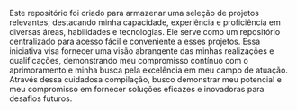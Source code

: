 Este repositório foi criado para armazenar uma seleção de projetos relevantes, destacando minha capacidade, experiência e proficiência em diversas áreas, habilidades e tecnologias. Ele serve como um repositório centralizado para acesso fácil e conveniente a esses projetos. Essa iniciativa visa fornecer uma visão abrangente das minhas realizações e qualificações, demonstrando meu compromisso contínuo com o aprimoramento e minha busca pela excelência em meu campo de atuação. Através dessa cuidadosa compilação, busco demonstrar meu potencial e meu compromisso em fornecer soluções eficazes e inovadoras para desafios futuros.
